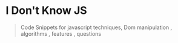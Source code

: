 # I Don't Know JS
> Code Snippets for javascript techniques, Dom manipulation , algorithms , features , 
questions
